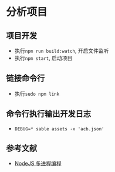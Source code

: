 # 分析项目

## 项目开发
* 执行`npm run build:watch`, 开启文件监听
* 执行`npm start`, 启动项目

## 链接命令行
* 执行`sudo npm link`

## 命令行执行输出开发日志
* `DEBUG=* sable assets -x 'acb.json'`


## 参考文献
* [NodeJS 多进程编程](https://0x98k.com/2022-04-17-process-cluster#3849a16265f84f7cbd1533beb5101744)